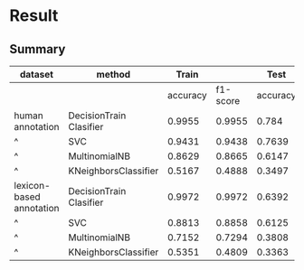 # Result

## Summary
| dataset                  | method                  | Train    |          | Test     |          |
| ------------------------ | ----------------------- | -------- | -------- | -------- | -------- |
|                          |                         | accuracy | f1-score | accuracy | f1-score |
| human annotation         | DecisionTrain Clasifier | 0.9955   | 0.9955   | 0.784    | 0.7838   |
| ^                        | SVC                     | 0.9431   | 0.9438   | 0.7639   | 0.7651   |
| ^                        | MultinomialNB           | 0.8629   | 0.8665   | 0.6147   | 0.5704   |
| ^                        | KNeighborsClassifier    | 0.5167   | 0.4888   | 0.3497   | 0.2795   |
| lexicon-based annotation | DecisionTrain Clasifier | 0.9972   | 0.9972   | 0.6392   | 0.6403   |
| ^                        | SVC                     | 0.8813   | 0.8858   | 0.6125   | 0.6057   |
| ^                        | MultinomialNB           | 0.7152   | 0.7294   | 0.3808   | 0.3338   |
| ^                        | KNeighborsClassifier    | 0.5351   | 0.4809   | 0.3363   | 0.2548   |